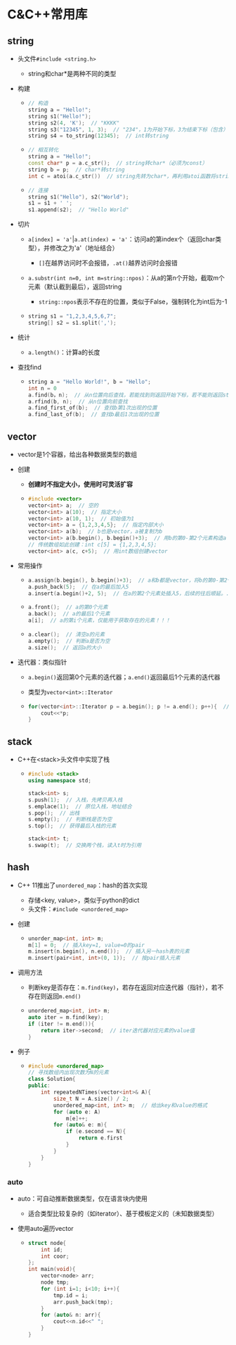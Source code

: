 # C&C++常用库

## string

- 头文件`#include <string.h>`
  
  - string和char\*是两种不同的类型

- 构建
  
  - ```c++
    // 构造
    string a = "Hello!";
    string s1("Hello!");
    string s2(4, 'K');  // "KKKK"
    string s3("12345", 1, 3);  // "234"，1为开始下标，3为结束下标（包含）
    string s4 = to_string(12345);  // int转string
    ```
  
  - ```c++
    // 相互转化
    string a = "Hello!";
    const char* p = a.c_str();  // string转char*（必须为const）
    string b = p;  // char*转string
    int c = atoi(a.c_str())  // string先转为char*，再利用atoi函数将string转为int
    ```
  
  - ```c++
    // 连接
    string s1("Hello"), s2("World");
    s1 = s1 + ' ';
    s1.append(s2);  // "Hello World"
    ```

- 切片
  
  - `a[index] = 'a'`|`a.at(index) = 'a'`：访问a的第index个（返回char类型），并修改之为'a'（地址结合）
    
    - `[]`在越界访问时不会报错，`.at()`越界访问时会报错
  
  - `a.substr(int n=0, int m=string::npos)`：从a的第n个开始，截取m个元素（默认截到最后），返回string
    
    - `string::npos`表示不存在的位置，类似于False，强制转化为int后为-1
  
  - ```c++
    string s1 = "1,2,3,4,5,6,7";
    string[] s2 = s1.split(',');
    ```

- 统计
  
  - `a.length()`：计算a的长度

- 查找find
  
  - ```c++
    string a = "Hello World!", b = "Hello";
    int n = 0
    a.find(b，n);  // 从n位置向后查找，若能找到则返回开始下标，若不能则返回string::npos
    a.rfind(b, n);  // 从n位置向前查找
    a.find_first_of(b);  // 查找b第1次出现的位置
    a.find_last_of(b);  // 查找b最后1次出现的位置
    ```

## vector

- vector是1个容器，给出各种数据类型的数组

- 创建
  
  - **创建时不指定大小，使用时可灵活扩容**
  
  - ```c++
    #include <vector>
    vector<int> a;  // 空的
    vector<int> a(10);  // 指定大小
    vector<int> a(10, 1);  // 初始值为1
    vector<int> a = {1,2,3,4,5};  // 指定内部大小
    vector<int> a(b);  // b也是vector，a被复制为b
    vector<int> a(b.begin(), b.begin()+3);  // 用b的第0-第2个元素构造a
    // 传统数组如此创建：int c[5] = {1,2,3,4,5};
    vector<int> a(c, c+5);  // 用int数组创建vector
    ```

- 常用操作
  
  - ```c++
    a.assign(b.begin(), b.begin()+3);  // a和b都是vector，将b的第0-第2个元素赋给a
    a.push_back(5);  // 在a的最后加入5
    a.insert(a.begin()+2, 5);  // 在a的第2个元素处插入5，后续的往后顺延。.begin()是1个迭代器
    ```
  
  - ```c++
    a.front();  // a的第0个元素
    a.back();  // a的最后1个元素
    a[i];  // a的第i个元素，仅能用于获取存在的元素！！！
    ```
  
  - ```c++
    a.clear();  // 清空a的元素
    a.empty();  // 判断a是否为空
    a.size();  // 返回a的大小
    ```

- 迭代器：类似指针
  
  - `a.begin()`返回第0个元素的迭代器；`a.end()`返回最后1个元素的迭代器
  
  - 类型为`vector<int>::Iterator`
  
  - ```c++
    for(vector<int>::Iterator p = a.begin(); p != a.end(); p++){  // 自增运算符向后移
        cout<<*p;
    }
    ```

## stack

- C++在\<stack\>头文件中实现了栈
  
  - ```c++
    #include <stack>
    using namespace std;
    
    stack<int> s;
    s.push(1);  // 入栈，先拷贝再入栈
    s.emplace(1);  // 原位入栈，地址结合
    s.pop();  // 出栈
    s.empty();  // 判断栈是否为空
    s.top();  // 获得最后入栈的元素
    
    stack<int> t;
    s.swap(t);  // 交换两个栈，读入t时为引用
    ```

## hash

- C++ 11推出了`unordered_map`：hash的首次实现
  
  - 存储<key, value>，类似于python的dict
  - 头文件：`#include <unordered_map>`

- 创建
  
  - ```c++
    unorder_map<int, int> m;
    m[1] = 0;  // 插入key=1, value=0的pair
    m.insert(n.begin(), n.end());  // 插入另一hash表的元素
    m.insert(pair<int, int>(0, 1));  // 按pair插入元素
    ```

- 调用方法
  
  - 判断key是否存在：`m.find(key)`，若存在返回对应迭代器（指针），若不存在则返回`m.end()`
  
  - ```c++
    unordered_map<int, int> m;
    auto iter = m.find(key);
    if (iter != m.end()){
        return iter->second;  // iter迭代器对应元素的value值
    }
    ```

- 例子
  
  - ```c++
    #include <unordered_map>
    // 寻找数组内出现次数为N的元素
    class Solution{
    public:
        int repeatedNTimes(vector<int>& A){
            size_t N = A.size() / 2;
            unordered_map<int, int> m;  // 给出key和value的格式
            for (auto e: A)
                m[e]++;
            for (auto& e: m){
                if (e.second == N){
                    return e.first
                }
            }
        }
    }
    ```

### auto

- auto：可自动推断数据类型，仅在语言块内使用
  
  - 适合类型比较复杂的（如iterator）、基于模板定义的（未知数据类型）

- 使用auto遍历vector
  
  - ```c++
    struct node{
        int id;
        int coor;
    };
    int main(void){
        vector<node> arr;
        node tmp;
        for (int i=1; i<10; i++){
            tmp.id = i;
            arr.push_back(tmp);
        }
        for (auto& n: arr){
            cout<<n.id<<" ";
        }
    }
    ```
